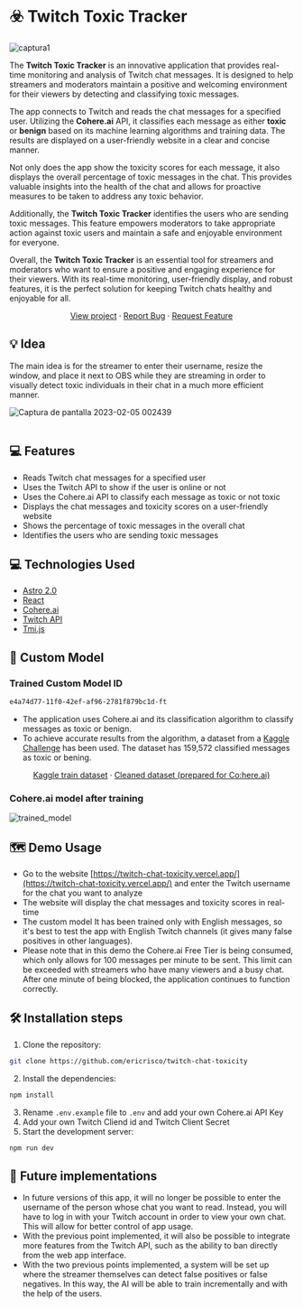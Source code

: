 # ☣️ Twitch Toxic Tracker

![captura1](https://user-images.githubusercontent.com/20164590/217115939-241debc7-f8c8-4670-ab9d-c5329722424b.png)

The **Twitch Toxic Tracker** is an innovative application that provides real-time monitoring and analysis of Twitch chat messages. It is designed to help streamers and moderators maintain a positive and welcoming environment for their viewers by detecting and classifying toxic messages.

The app connects to Twitch and reads the chat messages for a specified user. Utilizing the **Cohere.ai** API, it classifies each message as either **toxic** or **benign** based on its machine learning algorithms and training data. The results are displayed on a user-friendly website in a clear and concise manner.

Not only does the app show the toxicity scores for each message, it also displays the overall percentage of toxic messages in the chat. This provides valuable insights into the health of the chat and allows for proactive measures to be taken to address any toxic behavior.

Additionally, the **Twitch Toxic Tracker** identifies the users who are sending toxic messages. This feature empowers moderators to take appropriate action against toxic users and maintain a safe and enjoyable environment for everyone.

Overall, the **Twitch Toxic Tracker** is an essential tool for streamers and moderators who want to ensure a positive and engaging experience for their viewers. With its real-time monitoring, user-friendly display, and robust features, it is the perfect solution for keeping Twitch chats healthy and enjoyable for all.

<p align="center">
<a href="https://twitch-chat-toxicity.vercel.app/" target="blank">View project</a>
·
<a href="https://github.com/ericrisco/twitch-chat-toxicity/issues/new/choose">Report Bug</a>
·
<a href="https://github.com/ericrisco/twitch-chat-toxicity/issues/new/choose">Request Feature</a>
</p>

## 💡 Idea

The main idea is for the streamer to enter their username, resize the window, and place it next to OBS while they are streaming in order to visually detect toxic individuals in their chat in a much more efficient manner.

![Captura de pantalla 2023-02-05 002439](https://user-images.githubusercontent.com/20164590/216793762-6b025345-fe2e-40f5-9352-8722a27603f7.png)
</br>
</br>

## 💻 Features

- Reads Twitch chat messages for a specified user
- Uses the Twitch API to show if the user is online or not
- Uses the Cohere.ai API to classify each message as toxic or not toxic
- Displays the chat messages and toxicity scores on a user-friendly website
- Shows the percentage of toxic messages in the overall chat
- Identifies the users who are sending toxic messages

## 💻 Technologies Used

- [Astro 2.0](https://github.com/astrojs)
- [React](https://reactjs.org/)
- [Cohere.ai](https://cohere.ai/)
- [Twitch API](https://dev.twitch.tv/docs/api)
- [Tmi.js](https://github.com/AhadCove/react-tmi)

## 🤖 Custom Model

### Trained Custom Model ID

```bash
e4a74d77-11f0-42ef-af96-2781f879bc1d-ft
```

- The application uses Cohere.ai and its classification algorithm to classify messages as toxic or benign.
- To achieve accurate results from the algorithm, a dataset from a [Kaggle Challenge](https://www.kaggle.com/competitions/jigsaw-toxic-comment-classification-challenge/overview) has been used. The dataset has 159,572 classified messages as toxic or bening.
<p align="center">
<a href="https://firebasestorage.googleapis.com/v0/b/kingsleague-22e86.appspot.com/o/twitch-chat-toxicity%2Ftrain.csv?alt=media&token=13e7902f-4579-4aff-910b-42def7068560" target="blank">Kaggle train dataset</a>
·
<a href="https://firebasestorage.googleapis.com/v0/b/kingsleague-22e86.appspot.com/o/twitch-chat-toxicity%2Ftrain_clean.csv?alt=media&token=8bdbc4f1-13e0-4cfa-a8a3-07ebfb814028">Cleaned dataset (prepared for Co:here.ai)</a>
</p>

### Cohere.ai model after training

![trained_model](https://user-images.githubusercontent.com/20164590/216793201-25dc23d7-02f1-4747-a1b1-ab63292b2164.png)

## 🗺️ Demo Usage

- Go to the website [https://twitch-chat-toxicity.vercel.app/](https://twitch-chat-toxicity.vercel.app/) and enter the Twitch username for the chat you want to analyze
- The website will display the chat messages and toxicity scores in real-time
- The custom model It has been trained only with English messages, so it's best to test the app with English Twitch channels (it gives many false positives in other languages).
- Please note that in this demo the Cohere.ai Free Tier is being consumed, which only allows for 100 messages per minute to be sent. This limit can be exceeded with streamers who have many viewers and a busy chat. After one minute of being blocked, the application continues to function correctly.

## 🛠️ Installation steps

1. Clone the repository:

```bash
git clone https://github.com/ericrisco/twitch-chat-toxicity
```

2. Install the dependencies:

```bash
npm install
```

3. Rename `.env.example` file to `.env` and add your own Cohere.ai API Key
4. Add your own Twitch Cliend id and Twitch Client Secret
5. Start the development server:

```bash
npm run dev
```

## 🙇 Future implementations

- In future versions of this app, it will no longer be possible to enter the username of the person whose chat you want to read. Instead, you will have to log in with your Twitch account in order to view your own chat. This will allow for better control of app usage.
- With the previous point implemented, it will also be possible to integrate more features from the Twitch API, such as the ability to ban directly from the web app interface.
- With the two previous points implemented, a system will be set up where the streamer themselves can detect false positives or false negatives. In this way, the AI will be able to train incrementally and with the help of the users.
